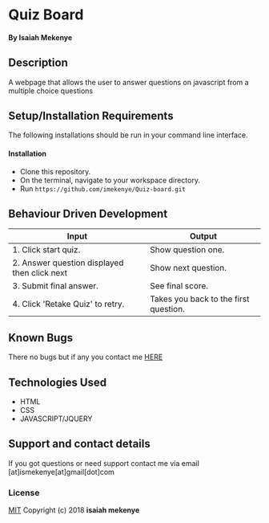 # Quiz Board
#### By **Isaiah Mekenye**
## Description
A webpage that allows the user to answer questions on javascript from a multiple choice questions
## Setup/Installation Requirements
The following installations should be run in your command line interface.
#### Installation
* Clone this repository.
* On the terminal, navigate to your workspace directory.
* Run
``` https://github.com/imekenye/Quiz-board.git ```
## Behaviour Driven Development
| Input                                       | Output                               |
|---------------------------------------------|--------------------------------------|
| 1. Click start quiz.                        | Show question one.                   |
| 2. Answer question displayed then click next| Show next question.                  |
| 3. Submit final answer.                     | See final score.                     |
| 4. Click 'Retake Quiz' to retry.            | Takes you back to the first question.|
## Known Bugs
There no bugs but if any you contact me <a href="https://github.com/imekenye/Quiz-board/issues/new">HERE</a>
## Technologies Used
* HTML
* CSS
* JAVASCRIPT/JQUERY
## Support and contact details
If you got questions or need support contact me via email [at]ismekenye[at]gmail[dot]com
### License
<a href="https://github.com/imekenye/Portfolio-Landing-Page/blob/master/LICENSE">MIT</a> Copyright (c) 2018 **isaiah mekenye**
